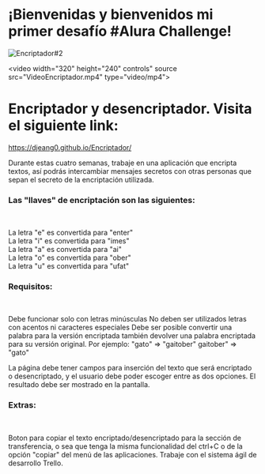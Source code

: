 <h1>¡Bienvenidas y bienvenidos mi primer desafío #Alura Challenge!</h1>

![Encriptador#2](https://user-images.githubusercontent.com/111096142/234617222-ffbdb78f-6387-4bc4-b294-4e90aa049cd3.jpg)

<video width="320" height="240" controls" source src="VideoEncriptador.mp4" type="video/mp4">
        <source src="VideoEncriptador.mp4" type="video/mp4">
</video>

# Encriptador y desencriptador. Visita el siguiente link:  
https://djeang0.github.io/Encriptador/


Durante estas cuatro semanas, trabaje en una aplicación que encripta textos, así podrás intercambiar mensajes secretos con otras personas que sepan el secreto de la encriptación utilizada.

<h3>Las "llaves" de encriptación son las siguientes:</h3><br>

La letra "e" es convertida para "enter"<br>
La letra "i" es convertida para "imes"<br>
La letra "a" es convertida para "ai"<br>
La letra "o" es convertida para "ober"<br>
La letra "u" es convertida para "ufat"<br>

<h3>Requisitos:</h3><br>

Debe funcionar solo con letras minúsculas
No deben ser utilizados letras con acentos ni caracteres especiales
Debe ser posible convertir una palabra para la versión encriptada también devolver una palabra encriptada para su versión original.
Por ejemplo:
"gato" => "gaitober"
gaitober" => "gato"

La página debe tener campos para
inserción del texto que será encriptado o desencriptado, y el usuario debe poder escoger entre as dos opciones.
El resultado debe ser mostrado en la pantalla.

<h3>Extras:</h3><br>

Boton para copiar el texto encriptado/desencriptado para la sección de transferencia, o sea que tenga la misma funcionalidad del ctrl+C o de la opción "copiar" del menú de las aplicaciones.
Trabaje con el sistema ágil de desarrollo Trello.




